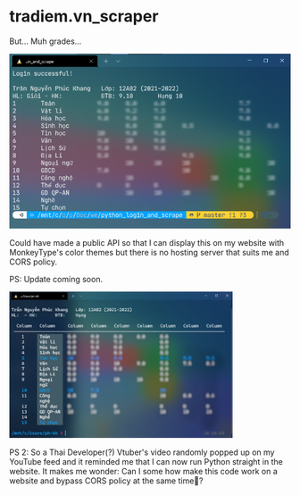 # tradiem.vn_scraper
But... Muh grades...

![screenshot](assets/IMG_20220119_194023.png)

Could have made a public API so that I can display this on my website with MonkeyType's color themes but there is no hosting server that suits me and CORS policy.






PS: Update coming soon.

<img src="https://github.com/PhKhang/tradiem.vn_scraper/blob/e71916cf16a78c6bb8579c97a990bd013e8e1a17/assets/first_update-01.jpeg" width="400" >


PS 2: So a Thai Developer(?) Vtuber's video randomly popped up on my YouTube feed and it reminded me that I can now run Python straight in the website. It makes me wonder: Can I some how make this code work on a website and bypass CORS policy at the same time🤔?
